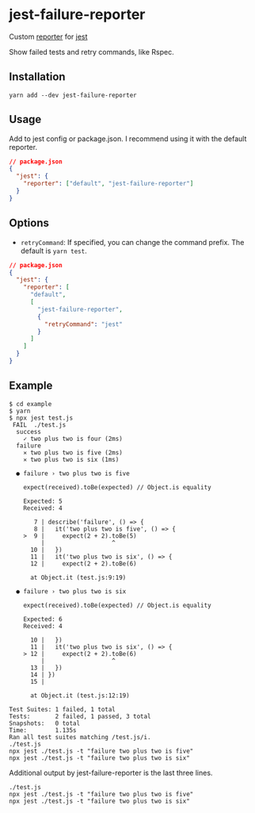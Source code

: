 # jest-failure-reporter

Custom [reporter](https://jestjs.io/docs/en/configuration#reporters-arraymodulename--modulename-options) for [jest](https://jestjs.io/)

Show failed tests and retry commands, like Rspec.

## Installation

```shell
yarn add --dev jest-failure-reporter
```

## Usage

Add to jest config or package.json. I recommend using it with the default reporter.

```json
// package.json
{
  "jest": {
    "reporter": ["default", "jest-failure-reporter"]
  }
}
```

## Options

- `retryCommand`: If specified, you can change the command prefix. The default is `yarn test`.

```json
// package.json
{
  "jest": {
    "reporter": [
      "default",
      [
        "jest-failure-reporter",
        {
          "retryCommand": "jest"
        }
      ]
    ]
  }
}
```

## Example

```shell
$ cd example
$ yarn
$ npx jest test.js
 FAIL  ./test.js
  success
    ✓ two plus two is four (2ms)
  failure
    ✕ two plus two is five (2ms)
    ✕ two plus two is six (1ms)

  ● failure › two plus two is five

    expect(received).toBe(expected) // Object.is equality

    Expected: 5
    Received: 4

       7 | describe('failure', () => {
       8 |   it('two plus two is five', () => {
    >  9 |     expect(2 + 2).toBe(5)
         |                   ^
      10 |   })
      11 |   it('two plus two is six', () => {
      12 |     expect(2 + 2).toBe(6)

      at Object.it (test.js:9:19)

  ● failure › two plus two is six

    expect(received).toBe(expected) // Object.is equality

    Expected: 6
    Received: 4

      10 |   })
      11 |   it('two plus two is six', () => {
    > 12 |     expect(2 + 2).toBe(6)
         |                   ^
      13 |   })
      14 | })
      15 |

      at Object.it (test.js:12:19)

Test Suites: 1 failed, 1 total
Tests:       2 failed, 1 passed, 3 total
Snapshots:   0 total
Time:        1.135s
Ran all test suites matching /test.js/i.
./test.js
npx jest ./test.js -t "failure two plus two is five"
npx jest ./test.js -t "failure two plus two is six"
```

Additional output by jest-failure-reporter is the last three lines.

```text
./test.js
npx jest ./test.js -t "failure two plus two is five"
npx jest ./test.js -t "failure two plus two is six"
```
